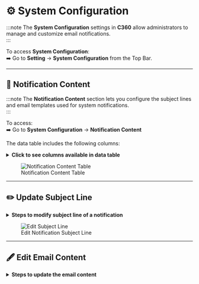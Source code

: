 # ⚙️ **System Configuration**

:::note
The **System Configuration** settings in **C360** allow administrators to manage and customize email notifications.  
:::

To access **System Configuration**:  
➡️ Go to **Setting** → **System Configuration** from the Top Bar.

---

## 📨 **Notification Content**
:::note
The **Notification Content** section lets you configure the subject lines and email templates used for system notifications.  
:::

To access:  
➡️ Go to **System Configuration** → **Notification Content**  

The data table includes the following columns:
 
<details>
<summary><strong>Click to see columns available in data table</strong></summary>
<p>
- **Notification** → Displays the event or activity triggering the notification.  
- **Subject Line** → Defines the subject of the email that will be sent.  
- **Actions** → Provides options to edit the email content.  
</p>
</details>

<figure>
  <img src="/media/image13.png" alt="Notification Content Table" />
  <figcaption>Notification Content Table</figcaption>
</figure>

---

## ✏️ **Update Subject Line**

<details>
<summary><strong>Steps to modify subject line of a notification</strong></summary>
<p>
1. Click on the **Subject Line** field in the table.  
2. Enter the updated subject text.  
3. Press **Enter** or click outside the field to save changes.  
</p>
</details>

<figure>
  <img src="/media/image14.png" alt="Edit Subject Line" />
  <figcaption>Edit Notification Subject Line</figcaption>
</figure>

---

## 🖋️ **Edit Email Content**
<details>
<summary><strong>Steps to update the email content</strong></summary>
<p>
1. In the **Actions** column, click the **Edit** icon for the relevant notification.  
2. You will be redirected to the **Email Design Page**.  
3. Update the email template as needed.  
4. Click **Save** to apply changes, or **Cancel** to discard them.  
</p>
</details>
